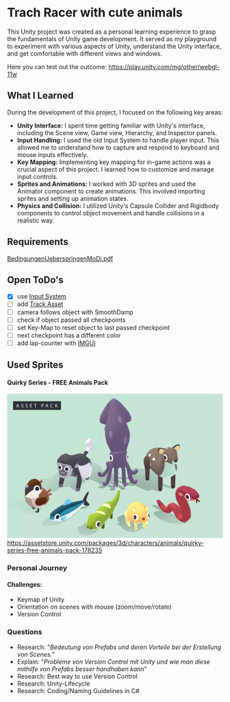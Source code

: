 # Trach Racer with cute animals

This Unity project was created as a personal learning experience to grasp the fundamentals of Unity game development. It served as my playground to experiment with various aspects of Unity, understand the Unity interface, and get comfortable with different views and windows.

Here you can test out the outcome: https://play.unity.com/mg/other/webgl-11w

## What I Learned
During the development of this project, I focused on the following key areas:
- **Unity Interface:** I spent time getting familiar with Unity's interface, including the Scene view, Game view, Hierarchy, and Inspector panels.
- **Input Handling:** I used the old Input System to handle player input. This allowed me to understand how to capture and respond to keyboard and mouse inputs effectively.
- **Key Mapping:** Implementing key mapping for in-game actions was a crucial aspect of this project. I learned how to customize and manage input controls.
- **Sprites and Animations:** I worked with 3D sprites and used the Animator component to create animations. This involved importing sprites and setting up animation states.
- **Physics and Collision:** I utilized Unity's Capsule Collider and Rigidbody components to control object movement and handle collisions in a realistic way.

## Requirements
[BedingungenUeberspringenMoDi.pdf](BedingungenUeberspringenMoDi.pdf)

## Open ToDo's
- [x] use [Input System](https://docs.unity3d.com/Packages/com.unity.inputsystem@1.7/manual/index.html)
- [ ] add [Track Asset](https://assetstore.unity.com/packages/3d/environments/roadways/modular-lowpoly-track-roads-free-205188)
- [ ] camera follows object with SmoothDamp
- [ ] check if object passed all checkpoints
- [ ] set Key-Map to reset object to last passed checkpoint
- [ ] next checkpoint has a different color
- [ ] add lap-counter with [IMGUI](https://docs.unity3d.com/Manual/GUIScriptingGuide.html)

## Used Sprites
#### Quirky Series - FREE Animals Pack
![img.png](img.png)
https://assetstore.unity.com/packages/3d/characters/animals/quirky-series-free-animals-pack-178235

### Personal Journey
#### Challenges:
- Keymap of Unity
- Orientation on scenes with mouse (zoom/move/rotate)
- Version Control

### Questions
- Research: "_Bedeutung von Prefabs und deren Vorteile bei der Erstellung von Scenes._"
- Explain: "_Probleme von Version Control mit Unity und wie man diese mithilfe von Prefabs besser handhaben kann_"
- Research: Best way to use Version Control
- Research: Unity-Lifecycle
- Research: Coding/Naming Guidelines in C#